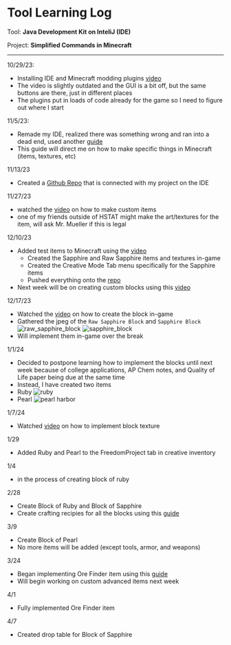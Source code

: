 # Tool Learning Log

Tool: **Java Development Kit on InteliJ (IDE)**

Project: **Simplified Commands in Minecraft**

---

10/29/23:
* Installing IDE and Minecraft modding plugins [video](https://www.youtube.com/watch?v=BRDrWYpgliY)
* The video is slightly outdated and the GUI is a bit off, but the same buttons are there, just in different places
* The plugins put in loads of code already for the game so I need to figure out where I start

11/5/23:
* Remade my IDE, realized there was something wrong and ran into a dead end, used another [guide](https://www.youtube.com/watch?v=55qUIf3GMss)
* This guide will direct me on how to make specific things in Minecraft (items, textures, etc)

11/13/23
* Created a [Github Repo](https://github.com/aidanc1266/aidanmcmod-freedomproject) that is connected with my project on the IDE

11/27/23
* watched the [video](https://www.youtube.com/watch?v=o6Xbp2dTEGA) on how to make custom items
* one of my friends outside of HSTAT might make the art/textures for the item, will ask Mr. Mueller if this is legal

12/10/23
* Added test items to Minecraft using the [video](https://www.youtube.com/watch?v=o6Xbp2dTEGA)
  * Created the Sapphire and Raw Sapphire items and textures in-game
  * Created the Creative Mode Tab menu specifically for the Sapphire items
  * Pushed everything onto the [repo](https://github.com/aidanc1266/aidanmcmod-freedomproject/tree/master/src/main)
* Next week will be on creating custom blocks using this [video](https://www.youtube.com/watch?v=C_VO6tD6Y1g)

12/17/23
* Watched the [video](https://www.youtube.com/watch?v=C_VO6tD6Y1g) on how to create the block in-game
* Gathered the jpeg of the `Raw Sapphire Block` and `Sapphire Block`
![raw_sapphire_block](https://github.com/aidanc1266/apcsa-freedom-project/assets/145048443/8aa6a4a7-9bf4-46f7-8595-2c1eccdb3b2f) ![sapphire_block](https://github.com/aidanc1266/apcsa-freedom-project/assets/145048443/68b965ba-640d-4105-9d48-391ee0cfa55a)
* Will implement them in-game over the break

1/1/24
* Decided to postpone learning how to implement the blocks until next week because of college applications, AP Chem notes, and Quality of Life paper being due at the same time
* Instead, I have created two items
 * Ruby ![ruby](https://github.com/aidanc1266/apcsa-freedom-project/assets/145048443/151f5673-3522-429b-866b-31f052161a8a)
 * Pearl ![pearl harbor](https://github.com/aidanc1266/apcsa-freedom-project/assets/145048443/e8240326-5ace-48cd-ac96-649e43bf7d45)

1/7/24
* Watched [video](https://www.youtube.com/watch?v=C_VO6tD6Y1g) on how to implement block texture

1/29
- Added Ruby and Pearl to the FreedomProject tab in creative inventory

1/4
- in the process of creating block of ruby

2/28
- Create Block of Ruby and Block of Sapphire
- Create crafting recipies for all the blocks using this [guide](https://youtube.com/watch?v=NppdgWsSVec)

3/9
- Create Block of Pearl
- No more items will be added (except tools, armor, and weapons)

3/24
- Began implementing Ore Finder item using this [guide](https://www.youtube.com/watch?v=TPfNvwfgXAU&list=PLKGarocXCE1H9Y21-pxjt5Pt8bW14twa-&index=6)
- Will begin working on custom advanced items next week

4/1
- Fully implemented Ore Finder item

4/7
- Created drop table for Block of Sapphire

<!-- 
* Links you used today (websites, videos, etc)
* Things you tried, progress you made, etc
* Challenges, a-ha moments, etc
* Questions you still have
* What you're going to try next
-->
